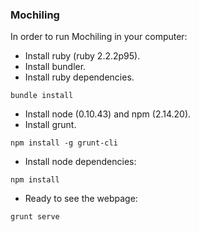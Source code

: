 ### Mochiling

In order to run Mochiling in your computer:

- Install ruby (ruby 2.2.2p95).
- Install bundler.
- Install ruby dependencies.
```
bundle install
```
- Install node (0.10.43) and npm (2.14.20).
- Install grunt.
```
npm install -g grunt-cli
```
- Install node dependencies:
```
npm install
```
- Ready to see the webpage:
```
grunt serve
```
